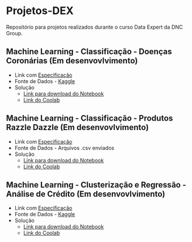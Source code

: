 # Projetos-DEX
Repositório para projetos realizados durante o curso Data Expert da DNC Group.

## Machine Learning - Classificação - Doenças Coronárias (Em desenvovlvimento)
* Link com [Especificação](https://github.com/vhmgomide/Projetos-DEX/blob/main/Projeto_001_Doen%C3%A7as%20Coron%C3%A1rias/Assignment%2018%20-%20Portf%C3%B3lio%20Individual%20ML%20Classifica%C3%A7%C3%A3o.pdf)
* Fonte de Dados - [Kaggle](https://www.kaggle.com/ronitf/heart-disease-uci/code)
* Solução
  * [Link para download do Notebook](https://github.com/vhmgomide/Projetos-DEX/blob/main/Projeto_001_Doen%C3%A7as%20Coron%C3%A1rias/Avali%C3%A7%C3%A3o_Doen%C3%A7as_Coron%C3%A1rias.ipynb)
  * [Link do Coolab](https://colab.research.google.com/drive/1HAzpXGjnrbhY0ZByDUYQ6t2EdUT-1v1k?usp=sharing)

## Machine Learning - Classificação - Produtos Razzle Dazzle (Em desenvovlvimento)
* Link com [Especificação](https://github.com/vhmgomide/Projetos-DEX/blob/main/Projeto_002_RazzleDazzle/%5BDEX%5D%20DAY%207%20-%20Especifica%C3%A7%C3%A3o.pptx)
* Fonte de Dados - Arquivos .csv enviados
* Solução
  * [Link para download do Notebook](https://github.com/vhmgomide/Projetos-DEX/blob/main/Projeto_002_RazzleDazzle/Sistema_de_Recomenda%C3%A7%C3%A3o_RazzleDazzle.ipynb)
  * [Link do Coolab](https://colab.research.google.com/drive/1-Uuwx1PVptnv0nhHGkO71rP6kwYb-1BQ?usp=sharing)

## Machine Learning - Clusterização e Regressão - Análise de Crédito (Em desenvovlvimento)
* Link com [Especificação](https://github.com/vhmgomide/Projetos-DEX/blob/main/Projeto_003_Clusteriza%C3%A7%C3%A3o%20e%20Regress%C3%A3o/Assignment%2019%20-%20Portfolio%20Individual%20CLUSTERING%20e%20REGRESSaO.pdf)
* Fonte de Dados - [Kaggle](https://www.kaggle.com/arjunbhasin2013/ccdata)
* Solução
  * [Link para download do Notebook]()
  * [Link do Coolab]()
